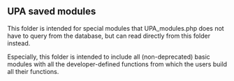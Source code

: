 
## UPA saved modules

This folder is intended for special modules that UPA\_modules.php does not have
to query from the database, but can read directly from this folder instead.

Especially, this folder is intended to include all (non-deprecated) basic
modules with all the developer-defined functions from which the users
build all their functions.
